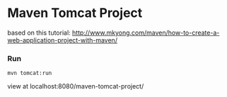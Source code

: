 Maven Tomcat Project
====================

based on this tutorial:
http://www.mkyong.com/maven/how-to-create-a-web-application-project-with-maven/

### Run

    mvn tomcat:run

view at localhost:8080/maven-tomcat-project/

